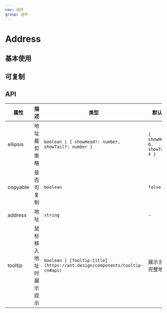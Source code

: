 ```yaml
---
nav: 组件
group: 组件
---
```


# Address

## 基本使用

<code src="./demos/simple.tsx"></code>

## 可复制

<code src="./demos/copyable.tsx"></code>

## API

| 属性 | 描述 | 类型 | 默认值 | 版本 |
| --- | --- | --- | --- | --- |
| ellipsis | 地址裁剪策略 | `boolean \| { showHead?: number, showTail?: number }` | `{ showHead: 6, showTail: 4 }` | - |
| copyable | 是否可复制 | `boolean` | `false` | - |
| address | 地址 | `string` | - | - |
| tooltip | 鼠标移入地址时展示提示 | `boolean \| [Tooltip.title](https://ant.design/components/tooltip-cn#api)` | 展示当前完整地址 | - |